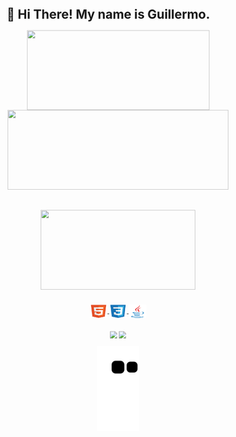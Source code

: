 <h1> 🤚 Hi There! My name is Guillermo. </h1>

<div align="center">
  <a href="https://github.com/siLquera">
 <img width="413" height="180px" align="center" src="https://github-readme-stats.vercel.app/api?username=siLquera&show_icons=true&theme=aura&include_all_commits=true&count_private=true"/>
<img width="500" height="180px" align="center" src="https://github-readme-stats.vercel.app/api/top-langs/?username=siLquera&langs_count=7&theme=aura" />
    
##
    
 <br>   
<img align="center" width="350" height="180" src="https://c.tenor.com/DtB2VimNGWMAAAAC/jujutsu-kaisen0-yuta-okkotsu.giff%22%3E">
    
</div>
 
<br>
<div  align="center"> 
  <div style="display: inline_block"><br>
  <img align="center" alt="HTML" height="30" width="40" src="https://raw.githubusercontent.com/devicons/devicon/master/icons/html5/html5-original.svg">
  <img align="center" alt="CSS" height="30" width="40" src="https://raw.githubusercontent.com/devicons/devicon/master/icons/css3/css3-original.svg">
  <img align="center" alt="java" height="30" width="40" src="https://raw.githubusercontent.com/devicons/devicon/master/icons/java/java-original.svg">
  </div>
 
  ## 
  
<div>
  
  <a href = "mailto:guillermorodrigues276@gmail.com"><img src="https://img.shields.io/badge/-Gmail-%23333?style=for-the-badge&logo=gmail&logoColor=white" target="_blank"></a>
  <a href="https://www.instagram.com/guillermor0drigues/" target="_blank"><img src="https://img.shields.io/badge/-Instagram-%23E4405F?style=for-the-badge&logo=instagram&logoColor=white" target="_blank"></a>
  </div>

  <div>
 
  ![Snake animation](https://github.com/siLquera/siLquera/blob/output/github-contribution-grid-snake.svg)
 
</div>
